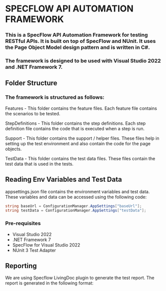 # SPECFLOW API AUTOMATION FRAMEWORK

### This is a SpecFlow API Automation Framework for testing RESTful APIs. It is built on top of SpecFlow and NUnit. It uses the Page Object Model design pattern and is written in C#.

### The framework is designed to be used with Visual Studio 2022 and .NET Framework 7.

## Folder Structure

### The framework is structured as follows:

Features - This folder contains the feature files. Each feature file contains the scenarios to be tested.

StepDefinitions - This folder contains the step definitions. Each step definition file contains the code that is executed when a step is run.

Support - This folder contains the support / helper files. These files help in setting up the test environment and also contain the code for the page objects.

TestData - This folder contains the test data files. These files contain the test data that is used in the tests.

## Reading Env Variables and Test Data
appsettings.json file contains the environment variables and test data. These variables and data can be accessed using the following code:

```csharp
string baseUrl = ConfigurationManager.AppSettings["baseUrl"];
string testData = ConfigurationManager.AppSettings["testData"];
```
### Pre-requisites

- Visual Studio 2022
- .NET Framework 7
- SpecFlow for Visual Studio 2022
- NUnit 3 Test Adapter


## Reporting
We are using Specflow LivingDoc plugin to generate the test report. The report is generated in the following format:

